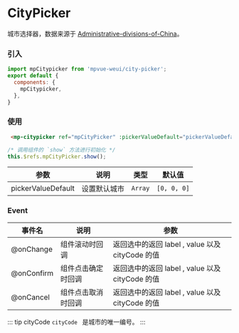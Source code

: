 # CityPicker

城市选择器，数据来源于 [Administrative-divisions-of-China](https://github.com/modood/Administrative-divisions-of-China)。

<imgPreview imgUrl="/assets/city-picker.png"/>

### 引入

``` js
import mpCitypicker from 'mpvue-weui/city-picker';
export default {
  components: {
    mpCitypicker,
  },
}
```

### 使用

``` html
 <mp-citypicker ref="mpCityPicker" :pickerValueDefault="pickerValueDefault" @onChange="onChange" @onCancel="onCancel" @onConfirm="onConfirm"></mp-citypicker>
```

```js
/* 调用组件的 `show` 方法进行初始化 */
this.$refs.mpCityPicker.show();
```

| 参数 | 说明 | 类型 | 默认值 |
|-----------|-----------|-----------|-------------|
| pickerValueDefault | 设置默认城市  | `Array` | `[0, 0, 0]` |

### Event

| 事件名 | 说明 | 参数 |
|-----------|-----------|-----------|
| @onChange | 组件滚动时回调 | 返回选中的返回 label , value 以及 cityCode 的值 |
| @onConfirm | 组件点击确定时回调 | 返回选中的返回 label , value 以及 cityCode 的值 |
| @onCancel | 组件点击取消时回调 | 返回选中的返回 label , value 以及 cityCode 的值 |

::: tip cityCode
`cityCode ` 是城市的唯一编号。
:::